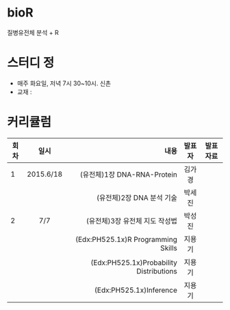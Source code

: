 # bioR
질병유전체 분석 + R


# 스터디 정
* 매주 화요일, 저녁 7시 30~10시. 신촌
* 교재 : 

# 커리큘럼

| 회차  | 일시      | 내용                                  | 발표자  |              발표자료                    |
| ----- |:---------:| -------------------------------------:|:-------:|:----------------------------------------:|
| 1     | 2015.6/18 |(유전체)1장 DNA-RNA-Protein            | 김가경  |                                          |
|       |           |(유전체)2장 DNA 분석 기술              | 박세진  |                                          |
| 2     | 7/7       |(유전체)3장 유전체 지도 작성법         | 박성진  |                                          |
|       |           |(Edx:PH525.1x)R Programming Skills     | 지용기  |                                          |
|       |           |(Edx:PH525.1x)Probability Distributions| 지용기  |                                          |
|       |           |(Edx:PH525.1x)Inference                | 지용기  |                                          |
